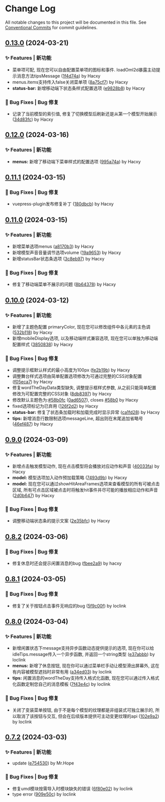 # Change Log

All notable changes to this project will be documented in this file.
See [Conventional Commits](https://conventionalcommits.org) for commit guidelines.

## [0.13.0](https://github.com/oh-my-live2d/oh-my-live2d/compare/v0.12.0...v0.13.0) (2024-03-21)

### ✨ Features | 新功能

- 菜单项可配, 现在您可以自由配置菜单项的图标和事件. loadOml2d暴露主动提示消息方法tipsMessage ([1f4d74a](https://github.com/oh-my-live2d/oh-my-live2d/commit/1f4d74a2e057de81d5e4c11a958b61d87f30adeb)) by Hacxy
- menus.items支持传入false关闭菜单项 ([8a75cf7](https://github.com/oh-my-live2d/oh-my-live2d/commit/8a75cf7cee9e272ee9abd275d0f1f92214493979)) by Hacxy
- **status-bar:** 新增移动端下状态条样式配置选项 ([e9828b8](https://github.com/oh-my-live2d/oh-my-live2d/commit/e9828b8ab0aab9a939c03f0f5dd06e5d776d2172)) by Hacxy

### 🐛 Bug Fixes | Bug 修复

- 记录了当前模型的索引值, 修复了切换模型后刷新还是从第一个模型开始展示 ([34d83fc](https://github.com/oh-my-live2d/oh-my-live2d/commit/34d83fcf6620f6d37a4534a816aea196be7d52a0)) by Hacxy

## [0.12.0](https://github.com/oh-my-live2d/oh-my-live2d/compare/v0.11.1...v0.12.0) (2024-03-16)

### ✨ Features | 新功能

- **menus:** 新增了移动端下菜单样式的配置选项 ([995a74a](https://github.com/oh-my-live2d/oh-my-live2d/commit/995a74abb46f3762068fe099cdb402548ad136e6)) by Hacxy

## [0.11.1](https://github.com/oh-my-live2d/oh-my-live2d/compare/v0.11.0...v0.11.1) (2024-03-15)

### 🐛 Bug Fixes | Bug 修复

- vuepress-plugin发布修复补丁 ([180dbcb](https://github.com/oh-my-live2d/oh-my-live2d/commit/180dbcb9847c41b6dc9821ed5cc8fb4bd6584e06)) by Hacxy

## [0.11.0](https://github.com/oh-my-live2d/oh-my-live2d/compare/v0.10.0...v0.11.0) (2024-03-15)

### ✨ Features | 新功能

- 新增菜单选项menus ([a8170b3](https://github.com/oh-my-live2d/oh-my-live2d/commit/a8170b3b3be8df15d63afc3d32e8896f35d54b0e)) by Hacxy
- 新增模型声音音量调节选项volume ([19a9653](https://github.com/oh-my-live2d/oh-my-live2d/commit/19a9653f98b73b94955d89681096422d491c9a94)) by Hacxy
- 新增statusBar状态条选项 ([3c8eb97](https://github.com/oh-my-live2d/oh-my-live2d/commit/3c8eb97a4339622658037b381e05956d5725accd)) by Hacxy

### 🐛 Bug Fixes | Bug 修复

- 修复了移动端菜单不展示的问题 ([8b64378](https://github.com/oh-my-live2d/oh-my-live2d/commit/8b6437849be2fec3b50c60a7986c082402f6d0a5)) by Hacxy

## [0.10.0](https://github.com/oh-my-live2d/oh-my-live2d/compare/v0.9.0...v0.10.0) (2024-03-12)

### ✨ Features | 新功能

- 新增了主题色配置 primaryColor, 现在您可以修改组件中各元素的主色调 ([532b118](https://github.com/oh-my-live2d/oh-my-live2d/commit/532b118f5a4828b7cd3b28d22e5fefe3f7c12381)) by Hacxy
- 新增mobileDisplay选项, 以及移动端样式兼容选项, 现在您可以单独为移动端配置样式 ([3850838](https://github.com/oh-my-live2d/oh-my-live2d/commit/385083813fabdb2e50b3a6d955c4ab142ea3e431)) by Hacxy

### 🐛 Bug Fixes | Bug 修复

- 调整提示框默认样式的最小高度为100px ([fe2b19b](https://github.com/oh-my-live2d/oh-my-live2d/commit/fe2b19b622df945cc413eb1eaa35557630ea73b9)) by Hacxy
- 调整舞台样式选项由简单配置选项修改为可通过完整的CSS对象配置 ([f05eca7](https://github.com/oh-my-live2d/oh-my-live2d/commit/f05eca712a0fc7b26610af70c862517d9efddf2c)) by Hacxy
- 修复wordTheDayData类型缺失, 调整提示框样式参数, 从之前只能简单配置修改为可配置完整的CSS对象 ([8db8397](https://github.com/oh-my-live2d/oh-my-live2d/commit/8db8397621c543ff7fd385f901ccc6f6b359a423)) by Hacxy
- 修改默认主题色为:[#58b0fc](https://github.com/oh-my-live2d/oh-my-live2d/issues/58b0fc) ([0ad6507](https://github.com/oh-my-live2d/oh-my-live2d/commit/0ad6507d00597fdf39622b7da6900567de972741)), closes [#58b0](https://github.com/oh-my-live2d/oh-my-live2d/issues/58b0) by Hacxy
- fixed选项标记为已弃用 ([126f2d2](https://github.com/oh-my-live2d/oh-my-live2d/commit/126f2d2c9478bfaed91e8d2f8dd09166455370e4)) by Hacxy
- **status-bar:** 修复了状态条加载时和加载完成时显示异常 ([ca1fd28](https://github.com/oh-my-live2d/oh-my-live2d/commit/ca1fd2868b3bcd4f2748b90fbf5941213b385169)) by Hacxy
- **tips:** 新增消息行数限制选项messageLine, 超出则在末尾追加省略号 ([46ef487](https://github.com/oh-my-live2d/oh-my-live2d/commit/46ef48713bddb92814d48c310c7bdfbe1e860a58)) by Hacxy

## [0.9.0](https://github.com/oh-my-live2d/oh-my-live2d/compare/v0.8.2...v0.9.0) (2024-03-09)

### ✨ Features | 新功能

- 新增点击触发模型动作, 现在点击模型将会播放对应动作和声音 ([40033fa](https://github.com/oh-my-live2d/oh-my-live2d/commit/40033fae668670e5c79732e267db3433fbe7d61a)) by Hacxy
- **model:** 模型选项加入动作预加载策略 ([7493d9b](https://github.com/oh-my-live2d/oh-my-live2d/commit/7493d9bd786857c8b51e07aff95db22c40fd762c)) by Hacxy
- **model:** 现在您可以通过showHitAreaFrames选项来查看模型的所有可被点击区域, 所有可点击区域被点击时将触发hit事件并尽可能的播放相应动作和声音 ([2d0b647](https://github.com/oh-my-live2d/oh-my-live2d/commit/2d0b647fce318ef50e4a0e9b065217c7d31da055)) by Hacxy

### 🐛 Bug Fixes | Bug 修复

- 调整移动端状态条的提示文案 ([2e35bfc](https://github.com/oh-my-live2d/oh-my-live2d/commit/2e35bfc17e9178e335bbb2a4e73c85710e12952d)) by Hacxy

## [0.8.2](https://github.com/oh-my-live2d/oh-my-live2d/compare/v0.8.1...v0.8.2) (2024-03-06)

### 🐛 Bug Fixes | Bug 修复

- 修复休息时还会提示闲置消息的bug ([fbee2a9](https://github.com/oh-my-live2d/oh-my-live2d/commit/fbee2a9190db20a39a5836223b34db96a0eb4aeb)) by hacxy

## [0.8.1](https://github.com/oh-my-live2d/oh-my-live2d/compare/v0.8.0...v0.8.1) (2024-03-05)

### 🐛 Bug Fixes | Bug 修复

- 修复了关于按钮点击事件无响应的bug ([5f9c00f](https://github.com/oh-my-live2d/oh-my-live2d/commit/5f9c00f85d76c38fd9e3afd723c066e037004fa5)) by loclink

## [0.8.0](https://github.com/oh-my-live2d/oh-my-live2d/compare/v0.7.3...v0.8.0) (2024-03-04)

### ✨ Features | 新功能

- 新增闲置状态下message支持异步函数动态提供提示的选项, 现在你可以给idleTips.message传入一个异步函数, 并返回一个string类型 ([e37abbb](https://github.com/oh-my-live2d/oh-my-live2d/commit/e37abbb11ae6698c41af81cb3d0cab01c775f95d)) by loclink
- **menus:** 新增了休息按钮, 现在你可以通过菜单栏手动让模型滑出屏幕外, 这在有内容被模型遮挡时非常有用 ([a34ed03](https://github.com/oh-my-live2d/oh-my-live2d/commit/a34ed03928d8b238636c9e6d79781b3e20539939)) by loclink
- **tips:** 闲置消息的wordTheDay支持传入格式化函数, 现在您可以通过传入格式化函数定制您自己的消息模板 ([7f43e4c](https://github.com/oh-my-live2d/oh-my-live2d/commit/7f43e4c66b801774c248a80c9e20337eea26de89)) by loclink

### 🐛 Bug Fixes | Bug 修复

- 关闭了变装菜单按钮, 由于不是每个模型的纹理都是非组装式可独立展示的, 所以取消了该按钮与交互, 但会在后续版本提供可主动变更纹理的api ([102e9a2](https://github.com/oh-my-live2d/oh-my-live2d/commit/102e9a2b12d4f8f71ceda2c9b2e16f419d8313df)) by loclink

## [0.7.2](https://github.com/oh-my-live2d/oh-my-live2d/compare/v0.7.1...v0.7.2) (2024-03-03)

### ✨ Features | 新功能

- update ([e754530](https://github.com/oh-my-live2d/oh-my-live2d/commit/e754530135ebde24af23e84e81f0a88aa4a9cd95)) by Mr.Hope

### 🐛 Bug Fixes | Bug 修复

- 修复umd模块按需导入时模块缺失的错误 ([6f80e02](https://github.com/oh-my-live2d/oh-my-live2d/commit/6f80e022a0a062e1c8020ccb01233ba8f323e5cb)) by loclink
- type error ([909e50c](https://github.com/oh-my-live2d/oh-my-live2d/commit/909e50c60caac1d68cd019fc425343258cea6ab7)) by loclink
